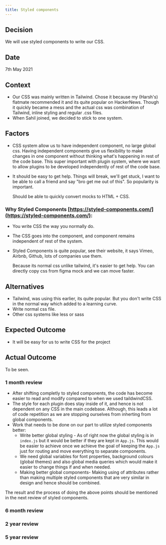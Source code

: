 ```yaml
---
title: Styled components
---
```


## Decision

We will use styled components to write our CSS.

## Date

7th May 2021

## Context

- Our CSS was mainly written in Tailwind. Chose it because my \(Harsh's\) flatmate recommended it and its quite popular on HackerNews. Though it quickly became a mess and the actual css was combination of Tailwind, inline styling and regular .css files.
- When Sahil joined, we decided to stick to one system.

## Factors

- CSS system allow us to have independent component, no large global css. Having independent components give us flexibility to make changes in one component without thinking what's happening in rest of the code base. This super important with plugin system, where we want to allow plugins to be developed independently of rest of the code base.
- It should be easy to get help. Things will break, we'll get stuck, I want to be able to call a friend and say "bro get me out of this". So popularity is important.

  Should be able to quickly convert mocks to HTML + CSS.

### Why Styled Components [https://styled-components.com/](https://styled-components.com/):

- You write CSS the way you normally do.
- The CSS goes into the component, and component remains independent of rest of the system.
- Styled Components is quite popular, see their website, it says Vimeo, Airbnb, Github, lots of companies use them.

  Because its normal css unlike tailwind, it's easier to get help. You can directly copy css from figma mock and we can move faster.

## Alternatives

- Tailwind, was using this earlier, its quite popular. But you don't write CSS in the normal way which added to a learning curve.
- Write normal css file.
- Other css systems like less or sass

## Expected Outcome

- It will be easy for us to write CSS for the project

## Actual Outcome

To be seen.

### 1 month review

- After shifting completly to styled components, the code has become easier to read and modify compared to when we used taildwindCSS.
- The style for each plugin does stay inside of it, and hence is not dependent on any CSS in the main codebase. Although, this leads a lot of code repetition as we are stopping ourselves from inherting from global components.
- Work that needs to be done on our part to utilize styled components better:
  - Write better global styling - As of right now the global styling is in `index.js` but it would be better if they are kept in `App.js`. This would be easier to achieve once we achieve the goal of keeping the `App.js` just for routing and move everything to separate components.
  - We need global variables for font properties, background colours \(global themes\) and also global media queries which would make it easier to change things if and when needed.
  - Making better global components- Making using of attributes rather than making multiple styled components that are very similar in design and hence should be combined.

The result and the process of doing the above points should be mentioned in the next review of styled components.

### 6 month review

### 2 year review

### 5 year review
